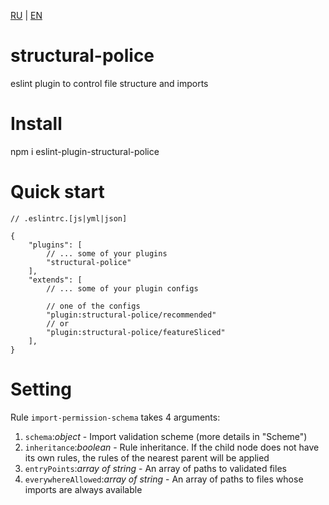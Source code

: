 [RU](https://github.com/Tontoncher/structural-police/blob/master/README.md) | [EN](https://github.com/Tontoncher/structural-police/blob/master/README-en.md)

# **structural-police**
eslint plugin to control file structure and imports

# **Install**
npm i eslint-plugin-structural-police

# **Quick start**
```
// .eslintrc.[js|yml|json]

{
    "plugins": [
        // ... some of your plugins
        "structural-police"
    ],
    "extends": [
        // ... some of your plugin configs
        
        // one of the configs
        "plugin:structural-police/recommended"
        // or
        "plugin:structural-police/featureSliced"
    ],
}
```

# **Setting**
Rule `import-permission-schema` takes 4 arguments:

1. `schema`:_object_ - Import validation scheme (more details in "Scheme")
2. `inheritance`:_boolean_ - Rule inheritance. If the child node does not have its own
   rules, the rules of the nearest parent will be applied
3. `entryPoints`:_array of string_ - An array of paths to validated files
4. `everywhereAllowed`:_array of string_ - An array of paths to files whose imports
   are always available
